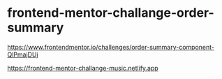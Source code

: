 # frontend-mentor-challange-order-summary
https://www.frontendmentor.io/challenges/order-summary-component-QlPmajDUj

https://frontend-mentor-challange-music.netlify.app

